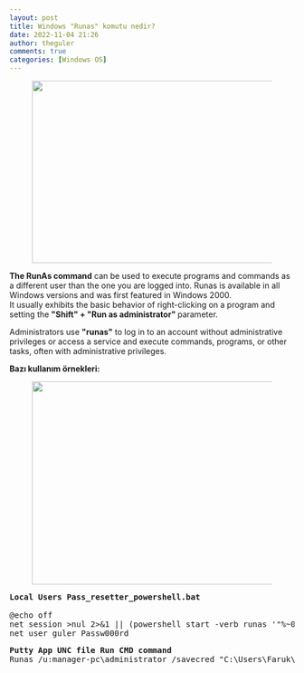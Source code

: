 ```yaml
---
layout: post
title: Windows "Runas" komutu nedir?
date: 2022-11-04 21:26
author: theguler
comments: true
categories: [Windows OS]
---
```

<!-- wp:image {"id":5349,"width":484,"height":322,"sizeSlug":"large","linkDestination":"none"} -->
<figure class="wp-block-image size-large is-resized"><img src="https://theguler.wordpress.com/wp-content/uploads/2022/11/runas-1.jpg?w=900" alt="" class="wp-image-5349" width="484" height="322" /></figure>
<!-- /wp:image -->

<!-- wp:paragraph -->
<p><strong>The RunAs command</strong> can be used to execute programs and commands as a different user than the one you are logged into. Runas is available in all Windows versions and was first featured in Windows 2000.<br>It usually exhibits the basic behavior of right-clicking on a program and setting the <strong>"Shift" + "Run as administrator" </strong>parameter.</p>
<!-- /wp:paragraph -->

<!-- wp:paragraph -->
<p>Administrators use <strong>"runas"</strong> to log in to an account without administrative privileges or access a service and execute commands, programs, or other tasks, often with administrative privileges.</p>
<!-- /wp:paragraph -->

<!-- wp:paragraph -->
<p><strong>Bazı kullanım örnekleri:</strong></p>
<!-- /wp:paragraph -->

<!-- wp:image {"id":5350,"width":528,"height":359,"sizeSlug":"large","linkDestination":"none"} -->
<figure class="wp-block-image size-large is-resized"><img src="https://theguler.wordpress.com/wp-content/uploads/2022/11/mkemalataturk.png?w=817" alt="" class="wp-image-5350" width="528" height="359" /></figure>
<!-- /wp:image -->

<!-- wp:paragraph -->
<p></p>
<!-- /wp:paragraph -->

<!-- wp:preformatted -->
<pre class="wp-block-preformatted"><strong>Local Users Pass_resetter_powershell.bat</strong>

@echo off
net session &gt;nul 2&gt;&amp;1 || (powershell start -verb runas '"%~0"' &amp;exit /b)
net user guler Passw000rd</pre>
<!-- /wp:preformatted -->

<!-- wp:preformatted -->
<pre class="wp-block-preformatted"><strong>Putty App UNC file Run CMD command</strong>
Runas /u:manager-pc\administrator /savecred "C:\Users\Faruk\Desktop\putty.exe"</pre>
<!-- /wp:preformatted -->

